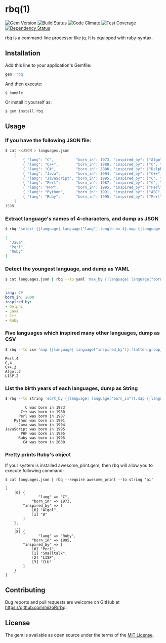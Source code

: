 # rbq(1)
[![Gem Version](https://badge.fury.io/rb/rbq.svg)](http://badge.fury.io/rb/rbq)
[![Build Status](https://travis-ci.org/mizoR/rbq.svg)](https://travis-ci.org/mizoR/rbq)
[![Code Climate](https://codeclimate.com/github/mizoR/rbq/badges/gpa.svg)](https://codeclimate.com/github/mizoR/rbq)
[![Test Coverage](https://codeclimate.com/github/mizoR/rbq/badges/coverage.svg)](https://codeclimate.com/github/mizoR/rbq/coverage)
[![Dependency Status](https://gemnasium.com/mizoR/rbq.svg)](https://gemnasium.com/mizoR/rbq)

rbq is a command-line processor like [jq](http://stedolan.github.io/jq/). It is equipped with ruby-syntax.

## Installation

Add this line to your application's Gemfile:

```ruby
gem 'rbq'
```

And then execute:

    $ bundle

Or install it yourself as:

    $ gem install rbq

## Usage

### If you have the following JSON file:

```sh
$ cat <<JSON > languages.json
    [
        { "lang": "C",          "born_in": 1973, "inspired_by": ["Algol", "B"]                       },
        { "lang": "C++",        "born_in": 1980, "inspired_by": ["C", "Simula", "Algol"]             },
        { "lang": "C#",         "born_in": 2000, "inspired_by": ["Delphi", "Java", "C++", "Ruby"]    },
        { "lang": "Java",       "born_in": 1994, "inspired_by": ["C++", "Objective-C", "C#"]         },
        { "lang": "JavaScript", "born_in": 1995, "inspired_by": ["C", "Self", "awk", "Perl"]         },
        { "lang": "Perl",       "born_in": 1987, "inspired_by": ["C", "shell", "AWK", "sed", "LISP"] },
        { "lang": "PHP",        "born_in": 1995, "inspired_by": ["Perl", "C"]                        },
        { "lang": "Python",     "born_in": 1991, "inspired_by": ["ABC", "Perl", "Modula-3" ]         },
        { "lang": "Ruby",       "born_in": 1995, "inspired_by": ["Perl", "Smalltalk", "LISP", "CLU"] }
    ]
JSON
```

### Extract language's names of 4-characters, and dump as JSON

```sh
$ rbq 'select {|language| language["lang"].length == 4}.map {|language| language["lang"]}' languages.json
```

```json
[
  "Java",
  "Perl",
  "Ruby"
]
```

### Detect the youngest language, and dump as YAML

```sh
$ cat languages.json | rbq --to yaml 'max_by {|language| language["born_in"]}'
```

```yaml
---
lang: C#
born_in: 2000
inspired_by:
- Delphi
- Java
- C++
- Ruby
```

### Five languages which inspired many other languages, dump as CSV

```sh
$ rbq --to csv 'map {|language| language["inspired_by"]}.flatten.group_by(&:itself).map {|lang, langs| [lang, langs.count]}.sort_by(&:second).reverse[0..4]' < languages.json
```

```
Perl,4
C,4
C++,2
Algol,2
LISP,2
```

### List the birth years of each languages, dump as String

```sh
$ rbq --to string 'sort_by {|language| language["born_in"]}.map {|language| language.slice("born_in").flatten.unshift(language["lang"].rjust(10), "was").join(" ").gsub(/_/, " ")}.join("\n")' languages.json
```

```
         C was born in 1973
       C++ was born in 1980
      Perl was born in 1987
    Python was born in 1991
      Java was born in 1994
JavaScript was born in 1995
       PHP was born in 1995
      Ruby was born in 1995
        C# was born in 2000
```

### Pretty prints Ruby's object

If your system is installed awesome_print.gem, then rbq will allow you to execute following command:

```
$ cat languages.json | rbq --require awesome_print --to string 'ai'
```

```
[
    [0] {
               "lang" => "C",
            "born_in" => 1973,
        "inspired_by" => [
            [0] "Algol",
            [1] "B"
        ]
    },
    ...
    [8] {
               "lang" => "Ruby",
            "born_in" => 1995,
        "inspired_by" => [
            [0] "Perl",
            [1] "Smalltalk",
            [2] "LISP",
            [3] "CLU"
        ]
    }
]
```

## Contributing

Bug reports and pull requests are welcome on GitHub at https://github.com/mizoR/rbq.

## License

The gem is available as open source under the terms of the [MIT License](http://opensource.org/licenses/MIT).


